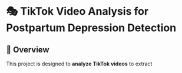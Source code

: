 # 🎭 TikTok Video Analysis for Postpartum Depression Detection

## 📌 Overview
This project is designed to **analyze TikTok videos** to extract 
